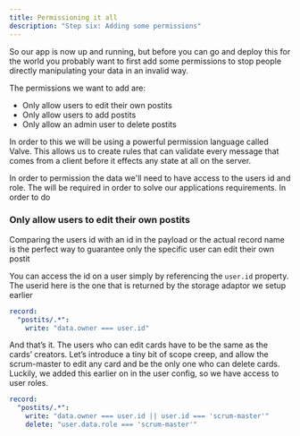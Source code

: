 ```yaml
---
title: Permissioning it all
description: "Step six: Adding some permissions"
---
```


So our app is now up and running, but before you can go and deploy this for the world you probably want to first add some permissions to stop people directly manipulating your data in an invalid way.

The permissions we want to add are:

- Only allow users to edit their own postits
- Only allow users to add postits
- Only allow an admin user to delete postits

In order to this we will be using a powerful permission language called Valve. This allows us to create rules that can validate every message that comes from a client before it effects any state at all on the server.

In order to permission the data we'll need to have access to the users id and role. The will be required in order to solve our applications requirements. In order to do 

### Only allow users to edit their own postits

Comparing the users id with an id in the payload or the actual record name is the perfect way to guarantee only the specific user can edit their own postit

You can access the id on a user simply by referencing the `user.id` property. The userid here is the one that is returned by the storage adaptor we setup earlier 

```yaml
record:
  "postits/.*":
    write: "data.owner === user.id"
```


And that’s it. The users who can edit cards have to be the same as the cards’ creators.
Let’s introduce a tiny bit of scope creep, and allow the scrum-master to edit any card and be the only one who can delete cards. Luckily, we added this earlier on in the user config, so we have access to user roles.

```yaml
record:
  "postits/.*":
    write: "data.owner === user.id || user.id === 'scrum-master'"
    delete: "user.data.role === 'scrum-master'"
```